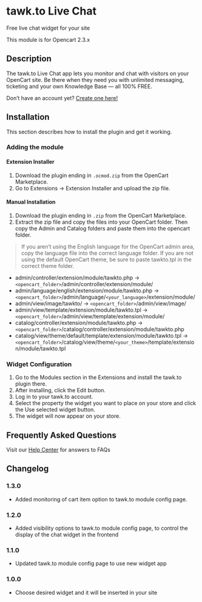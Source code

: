 # tawk.to Live Chat

Free live chat widget for your site

This module is for Opencart 2.3.x

## Description

The tawk.to Live Chat app lets you monitor and chat with visitors on your OpenCart site. Be there when they need you with unlimited messaging, ticketing and your own Knowledge Base — all 100% FREE.

Don’t have an account yet? [Create one here!](https://tawk.to/?utm_source=opencart&utm_medium=link&utm_campaign=signup)

## Installation
This section describes how to install the plugin and get it working.

### Adding the module

#### Extension Installer
1. Download the plugin ending in `.ocmod.zip` from the OpenCart Marketplace.
2. Go to Extensions -> Extension Installer and upload the zip file.

#### Manual Installation
1. Download the plugin ending in `.zip` from the OpenCart Marketplace.
2. Extract the zip file and copy the files into your OpenCart folder. Then copy the Admin and Catalog folders and paste them into the opencart folder.

> If you aren’t using the English language for the OpenCart admin area, copy the language file into the correct language folder. If you are not using the default OpenCart theme, be sure to paste tawkto.tpl in the correct theme folder.

* admin/controller/extension/module/tawkto.php -> `<opencart_folder>`/admin/controller/extension/module/
* admin/language/english/extension/module/tawkto.php -> `<opencart_folder>`/admin/language/`<your_language>`/extension/module/
* admin/view/image/tawkto/ -> `<opencart_folder>`/admin/view/image/
* admin/view/template/extension/module/tawkto.tpl -> `<opencart_folder>`/admin/view/template/extension/module/
* catalog/controller/extension/module/tawkto.php -> `<opencart_folder>`/catalog/controller/extension/module/tawkto.php
* catalog/view/theme/default/template/extension/module/tawkto.tpl -> `<opencart_folder>`/catalog/view/theme/`<your_theme>`/template/extension/module/tawkto.tpl

### Widget Configuration
1. Go to the Modules section in the Extensions and install the tawk.to plugin there.
2. After installing, click the Edit button.
3. Log in to your tawk.to account.
4. Select the property the widget you want to place on your store and click the Use selected widget button.
5. The widget will now appear on your store.

## Frequently Asked Questions
Visit our [Help Center](https://help.tawk.to/) for answers to FAQs

## Changelog

### 1.3.0
* Added monitoring of cart item option to tawk.to module config page.

### 1.2.0
* Added visibility options to tawk.to module config page, to control the display of the chat widget in the frontend

### 1.1.0
* Updated tawk.to module config page to use new widget app

### 1.0.0
* Choose desired widget and it will be inserted in your site
